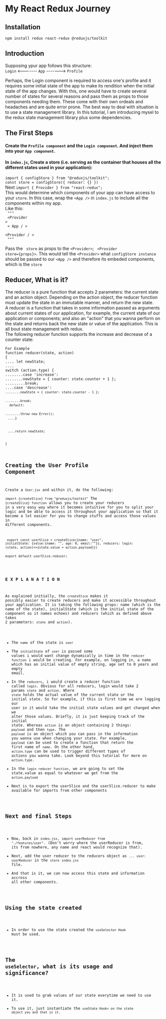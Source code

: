 # My React Redux Journey 

## Installation

<code>npm install redux react-redux @reduxjs/toolkit</code>

## Introduction

Supposing ypur app follows this structure:  
<code>Login</code> <------- <code>App</code> -------> <code>Profile</code>

Perhaps, the Login component is required to access one's profile and it requires some initial state of the app to make its rendition when the initial state of the app changes. With this, one would have to create several number of states for several reasons and pass them as props to those components needing them. These come with their own ordeals and headaches and are quite error prone. The best way to deal with situation is to use a state management library. In this tutorial, I am introducing mysel to the redux state management library plus some dependencies.

## The First Steps

#### Create the  <code>Profile component</code> and the <code>Login component</code>. And inject them into your <code>App component</code>.
#### In <code>index.js</code>, Create a store (i.e. serving as the container that houses all the different states used in your application): <br />
<code>import { configStore } from "@reduxjs/toolkit";</code> <br />
<code>const store = configStore({ reducer: {} })</code> <br />
Next <code>import { Provider } from "react-redux";</code> <br />
This would determine which components of your app can have access to your <code>store</code>. In this case, wrap the <code>&lt;App /&gt;</code> in <code>index.js</code> to include all the components within my app.
<br />
Like this:  <br />
<code> """</code>
<br />
<code> &lt;Provider &gt;</code>
<br />
<code> &lt; App / &gt; </code>
<br />
<code> &lt;Provider / &gt;</code>
<br />
<code> """</code>
<br />

Pass the <code> store</code> as props to the <code>&lt;Provider&gt;</code>; <code> &lt;Provider store={props}&gt;</code>. This would tell the <code>&lt;Provider&gt;</code> what <code>configStore instance</code> should be passed to our <code>&lt;App /&gt;</code> and therefore its embeded components, which is the <code>store</code>
<br />

## Reducer, What is it?
The reducer is a pure function that accepts 2 parameters: the current state and an action object. Depending on the action object, the reducer function must update the state in an immutable manner, and return the new state. <br />
A reducer is a function that takes in some information passed as arguments about current states of our application, for example, the current state of our application or components; and also an "action" that you wanna perform on the state and returns back the new state or value of the application.
This is all bout state management with redux.
<br />
The following reducer function supports the increase and decrease of a counter state:

<code>For Example</code>
<br />
<code>function reducer(state, action) { </code> <br />
<code>.... let newState; </code> <br />
<code>.... switch (action.type) {  </code> <br />
 <code>........case 'increase':  </code>
 <code>........newState = { counter: state.counter + 1 };  </code> <br />
<code>.........break; </code> <br />
<code>....case 'descrease':
<code>........newState = { counter: state.counter - 1 }; </code> <br />
<code>........break; </code> <br />
<code>    default: </code> <br />
<code>........throw new Error(); </code> <br />
<code>....} </code> <br />
 <br />
<code>....return newState; </code> <br />
 <br />
<code>}</code>
 
 ## Creating the User Profile Component
 
 Create a <code>User.jsx</code> and within it, do the following:
 <br/>
 <code>import {createSlice} from "@reduxjs/toolkit"</code>
 The <code>{createSlice} function</code> allows you to create your reducers in a very easy way where it becomes intuitive for you to split your logic and be able to access it throughout your application so that it become a lot easier for you to change stuffs and access those values in different components.
 <br />

 
<code> export const userSlice = createSlice({name: "user", initialState: {value:{name: "", age: 0, email:""}}, reducers: login: (state, action)=>{state.value = action.payload}})</code>
<br />
 <code>export default userSlice.reducer;</code>
 <br />
 <br />
### E X P L A N A T I O N
 As explained initially, the <code>createSlice</code> makes it possibly easier to create reducers and make it accessible throughout your application.
  It is taking the following props: name (which is the name of the state), initialState (which is the initial state of the component as it names echoes) and reducers (which as defined above takes 2 parameters: <code>state</code> and <code>action</code>).
 - The <code>name</code> of the state is <code>user</code>
 - The <code>initialState</code> of <code>user</code> is passed some values i would want change dynamically in time in the <code>reducer function</code> i would be creating. For example, on logging in, a name which has an initial value of empty string, age set to 0 years and empty email.
 - In the <code>reducers</code>, i would create a reducer function called <code>login</code>. Obvious for all reducers, login would take 2 params <code>state</code> and <code>action</code>. Where <code>state</code> holds the actual value of the current state or the initial state. So for example, if this is first time we are logging our user in it would take the initial state values and get changed when we alter those values. Briefly, it is just keeping track of the initial state. Whereas <code>action</code> is an object containing 2 things: <code>payload</code> and then <code>type</code>. The <code>payload</code> is an object which you can pass in the information you wanna use when changing your state. For example, <code>payload</code> can be used to create a function that return the first name of <code>name</code>. On the other hand, <code>action.type</code> can be used to trigger different types of actions you wanna take. Look beyond this tutorial for more on  <code>action.type</code>.
 - In the  <code>login reducer function</code>, we are going to set the state.value as equal to whatever we get from the <code>action.payload</code>
 - Next is to export the userSlice and the userSlice.reducer to make available for imports from other components
 
 ## Next and final Steps 
 
- Now, back in <code>index.jsx</code>, <code>import userReducer from "./features/user"</code>. (Don't worry where the userReducer is from, its from nowhere, any name and react would recognize that). 
 - Next, add the user reducer to the reducers object as <code>... user: userReducer</code> in the <code>store</code> <code>index.jsx</code> file.
 - And that is it, we can now access this state and information accross all other components.
 
 
 ## Using the state created 
- In order to use the state created the <code>useSelector Hook</code> must be used.
 ## The <code><b>useSelector</b></code>, what is its usage and significance?
 - It is used to grab values of our state everytime we need to use it.
 - To use it, just instantiate the <code>useState Hook< on the state object you and that is it.
 
 
